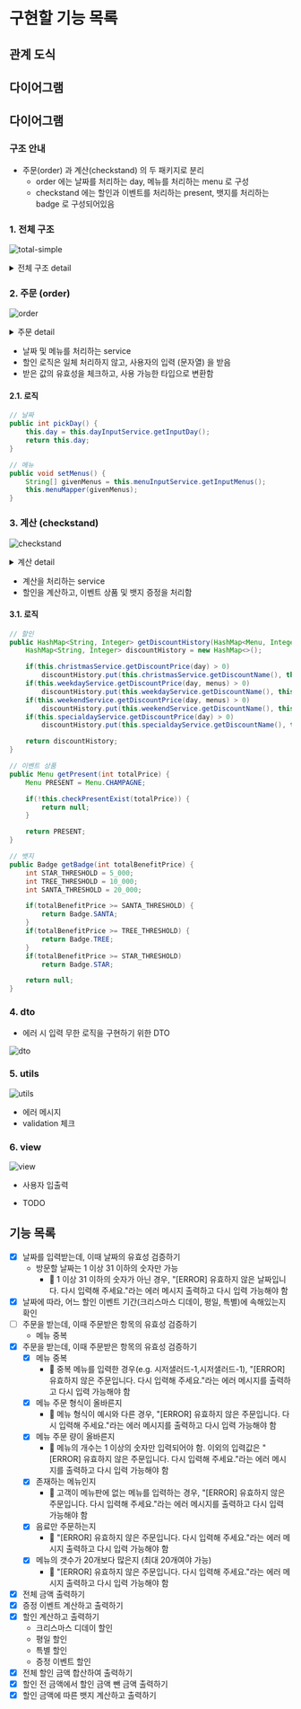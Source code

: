 # 구현할 기능 목록
## 관계 도식
## 다이어그램 
## 다이어그램
### 구조 안내
- 주문(order) 과 계산(checkstand) 의 두 패키지로 분리
    - order 에는 날짜를 처리하는 day, 메뉴를 처리하는 menu 로 구성
    - checkstand 에는 할인과 이벤트를 처리하는 present, 뱃지를 처리하는 badge 로 구성되어있음

### 1. 전체 구조
![total-simple](https://github.com/snaag/java-christmas-6-snaag/assets/42943992/5aa2a006-6de3-4910-8518-2126d2420190)

<details>
<summary>전체 구조 detail</summary>

![total-detail](https://github.com/snaag/java-christmas-6-snaag/assets/42943992/33967d8d-5d5f-40fb-a146-739a829c7ee5)

</details>


### 2. 주문 (order)
![order](https://github.com/snaag/java-christmas-6-snaag/assets/42943992/a7762d3d-18b0-4445-ac96-6081a34802da)

<details>
<summary>주문 detail</summary>

![order-detail](https://github.com/snaag/java-christmas-6-snaag/assets/42943992/0a17d17e-917e-42ed-be1a-84f8dac96496)

</details>

- 날짜 및 메뉴를 처리하는 service
- 할인 로직은 일체 처리하지 않고, 사용자의 입력 (문자열) 을 받음
- 받은 값의 유효성을 체크하고, 사용 가능한 타입으로 변환함 

#### 2.1. 로직 

```java
// 날짜
public int pickDay() {
    this.day = this.dayInputService.getInputDay();
    return this.day;
}
```

```java
// 메뉴 
public void setMenus() {
    String[] givenMenus = this.menuInputService.getInputMenus();
    this.menuMapper(givenMenus);
}
```


### 3. 계산 (checkstand)
![checkstand](https://github.com/snaag/java-christmas-6-snaag/assets/42943992/c551ca35-2a68-4121-b0c5-5cdd02515a7c)

<details>
<summary>계산 detail</summary>

![checkstand-detail](https://github.com/snaag/java-christmas-6-snaag/assets/42943992/6fafdf6c-d7a8-4d99-861b-9413c57e6fbf)

</details>

- 계산을 처리하는 service
- 할인을 계산하고, 이벤트 상품 및 뱃지 증정을 처리함

#### 3.1. 로직 
```java
// 할인 
public HashMap<String, Integer> getDiscountHistory(HashMap<Menu, Integer> menus, int day) {
    HashMap<String, Integer> discountHistory = new HashMap<>();

    if(this.christmasService.getDiscountPrice(day) > 0)
        discountHistory.put(this.christmasService.getDiscountName(), this.christmasService.getDiscountPrice(day));
    if(this.weekdayService.getDiscountPrice(day, menus) > 0)
        discountHistory.put(this.weekdayService.getDiscountName(), this.weekdayService.getDiscountPrice(day, menus));
    if(this.weekendService.getDiscountPrice(day, menus) > 0)
        discountHistory.put(this.weekendService.getDiscountName(), this.weekendService.getDiscountPrice(day, menus));
    if(this.specialdayService.getDiscountPrice(day) > 0)
        discountHistory.put(this.specialdayService.getDiscountName(), this.specialdayService.getDiscountPrice(day));

    return discountHistory;
}
```

```java
// 이벤트 상품 
public Menu getPresent(int totalPrice) {
    Menu PRESENT = Menu.CHAMPAGNE;

    if(!this.checkPresentExist(totalPrice)) {
        return null;
    }

    return PRESENT;
}
```

```java
// 뱃지
public Badge getBadge(int totalBenefitPrice) {
    int STAR_THRESHOLD = 5_000;
    int TREE_THRESHOLD = 10_000;
    int SANTA_THRESHOLD = 20_000;

    if(totalBenefitPrice >= SANTA_THRESHOLD) {
        return Badge.SANTA;
    }
    if(totalBenefitPrice >= TREE_THRESHOLD) {
        return Badge.TREE;
    }
    if(totalBenefitPrice >= STAR_THRESHOLD)
        return Badge.STAR;

    return null;
}
```

### 4. dto
- 에러 시 입력 무한 로직을 구현하기 위한 DTO

![dto](https://github.com/snaag/java-christmas-6-snaag/assets/42943992/c2c4379b-4e6f-4ea0-b4e3-36822107203b)

### 5. utils
![utils](https://github.com/snaag/java-christmas-6-snaag/assets/42943992/9721b94a-565c-4bcb-93e4-67c722c9054f)

- 에러 메시지
- validation 체크


### 6. view
![view](https://github.com/snaag/java-christmas-6-snaag/assets/42943992/82b5ce96-da99-461a-b1b2-47573324bda7)

- 사용자 입출력 

- TODO

## 기능 목록
- [x] 날짜를 입력받는데, 이때 날짜의 유효성 검증하기
    - 방문할 날짜는 1 이상 31 이하의 숫자만 가능
        - 🚨 1 이상 31 이하의 숫자가 아닌 경우, "[ERROR] 유효하지 않은 날짜입니다. 다시 입력해 주세요."라는 에러 메시지 출력하고 다시 입력 가능해야 함
- [x] 날짜에 따라, 어느 할인 이벤트 기간(크리스마스 디데이, 평일, 특별)에 속해있는지 확인
- [ ] 주문을 받는데, 이때 주문받은 항목의 유효성 검증하기
    - 메뉴 중복
- [x] 주문을 받는데, 이때 주문받은 항목의 유효성 검증하기
    - [x] 메뉴 중복
        - 🚨 중복 메뉴를 입력한 경우(e.g. 시저샐러드-1,시저샐러드-1), "[ERROR] 유효하지 않은 주문입니다. 다시 입력해 주세요."라는 에러 메시지를 출력하고 다시 입력 가능해야 함
    - [x] 메뉴 주문 형식이 올바른지
        - 🚨 메뉴 형식이 예시와 다른 경우, "[ERROR] 유효하지 않은 주문입니다. 다시 입력해 주세요."라는 에러 메시지를 출력하고 다시 입력 가능해야 함
    - [x] 메뉴 주문 량이 올바른지
        - 🚨 메뉴의 개수는 1 이상의 숫자만 입력되어야 함. 이외의 입력값은 "[ERROR] 유효하지 않은 주문입니다. 다시 입력해 주세요."라는 에러 메시지를 출력하고 다시 입력 가능해야 함
    - [x] 존재하는 메뉴인지
        - 🚨 고객이 메뉴판에 없는 메뉴를 입력하는 경우, "[ERROR] 유효하지 않은 주문입니다. 다시 입력해 주세요."라는 에러 메시지를 출력하고 다시 입력 가능해야 함
    - [x] 음료만 주문하는지
        - 🚨 "[ERROR] 유효하지 않은 주문입니다. 다시 입력해 주세요."라는 에러 메시지 출력하고 다시 입력 가능해야 함
    - [x] 메뉴의 갯수가 20개보다 많은지 (최대 20개여야 가능)
        - 🚨 "[ERROR] 유효하지 않은 주문입니다. 다시 입력해 주세요."라는 에러 메시지 출력하고 다시 입력 가능해야 함
- [x] 전체 금액 출력하기
- [x] 증정 이벤트 계산하고 출력하기
- [x] 할인 계산하고 출력하기
    - 크리스마스 디데이 할인
    - 평일 할인
    - 특별 할인
    - 증정 이벤트 할인
- [x] 전체 할인 금액 합산하여 출력하기
- [x] 할인 전 금액에서 할인 금액 뺀 금액 출력하기
- [x] 할인 금액에 따른 뱃지 계산하고 출력하기  